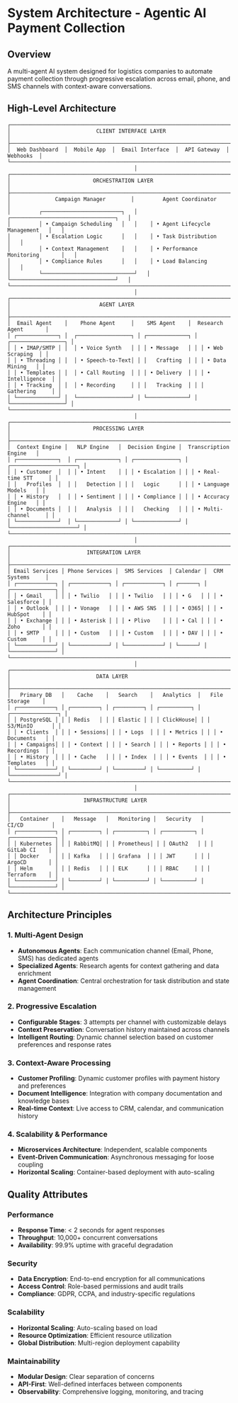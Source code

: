 # System Architecture - Agentic AI Payment Collection

## Overview
A multi-agent AI system designed for logistics companies to automate payment collection through progressive escalation across email, phone, and SMS channels with context-aware conversations.

## High-Level Architecture

```
┌─────────────────────────────────────────────────────────────────────────────────┐
│                           CLIENT INTERFACE LAYER                                │
├─────────────────────────────────────────────────────────────────────────────────┤
│  Web Dashboard  │  Mobile App  │  Email Interface  │  API Gateway  │  Webhooks  │
└─────────────────────────────────────────────────────────────────────────────────┘
                                        │
┌─────────────────────────────────────────────────────────────────────────────────┐
│                          ORCHESTRATION LAYER                                   │
├─────────────────────────────────────────────────────────────────────────────────┤
│              Campaign Manager        │         Agent Coordinator               │
│         ┌─────────────────────────┐   │    ┌─────────────────────────────────┐   │
│         │ • Campaign Scheduling   │   │    │ • Agent Lifecycle Management   │   │
│         │ • Escalation Logic      │   │    │ • Task Distribution             │   │
│         │ • Context Management    │   │    │ • Performance Monitoring       │   │
│         │ • Compliance Rules      │   │    │ • Load Balancing               │   │
│         └─────────────────────────────┘   │    └─────────────────────────────────┘   │
└─────────────────────────────────────────────────────────────────────────────────┘
                                        │
┌─────────────────────────────────────────────────────────────────────────────────┐
│                            AGENT LAYER                                         │
├─────────────────────────────────────────────────────────────────────────────────┤
│  Email Agent    │    Phone Agent     │    SMS Agent    │  Research Agent       │
│ ┌─────────────┐ │  ┌─────────────────┐ │ ┌─────────────┐ │ ┌─────────────────┐ │
│ │ • IMAP/SMTP │ │  │ • Voice Synth   │ │ │ • Message   │ │ │ • Web Scraping  │ │
│ │ • Threading │ │  │ • Speech-to-Text│ │ │   Crafting  │ │ │ • Data Mining   │ │
│ │ • Templates │ │  │ • Call Routing  │ │ │ • Delivery  │ │ │ • Intelligence  │ │
│ │ • Tracking  │ │  │ • Recording     │ │ │   Tracking  │ │ │   Gathering     │ │
│ └─────────────┘ │  └─────────────────┘ │ └─────────────┘ │ └─────────────────┘ │
└─────────────────────────────────────────────────────────────────────────────────┘
                                        │
┌─────────────────────────────────────────────────────────────────────────────────┐
│                          PROCESSING LAYER                                      │
├─────────────────────────────────────────────────────────────────────────────────┤
│  Context Engine │   NLP Engine   │  Decision Engine │  Transcription Engine   │
│ ┌─────────────┐  │ ┌─────────────┐ │ ┌──────────────┐ │ ┌─────────────────────┐ │
│ │ • Customer  │  │ │ • Intent    │ │ │ • Escalation │ │ │ • Real-time STT     │ │
│ │   Profiles  │  │ │   Detection │ │ │   Logic      │ │ │ • Language Models   │ │
│ │ • History   │  │ │ • Sentiment │ │ │ • Compliance │ │ │ • Accuracy Engine   │ │
│ │ • Documents │  │ │   Analysis  │ │ │   Checking   │ │ │ • Multi-channel     │ │
│ └─────────────┘  │ └─────────────┘ │ └──────────────┘ │ └─────────────────────┘ │
└─────────────────────────────────────────────────────────────────────────────────┘
                                        │
┌─────────────────────────────────────────────────────────────────────────────────┐
│                        INTEGRATION LAYER                                       │
├─────────────────────────────────────────────────────────────────────────────────┤
│ Email Services │ Phone Services │  SMS Services  │ Calendar │  CRM Systems     │
│ ┌────────────┐ │ ┌────────────┐ │ ┌────────────┐ │ ┌──────┐ │ ┌──────────────┐ │
│ │ • Gmail    │ │ │ • Twilio   │ │ │ • Twilio   │ │ │ • G   │ │ │ • Salesforce │ │
│ │ • Outlook  │ │ │ • Vonage   │ │ │ • AWS SNS  │ │ │ • O365│ │ │ • HubSpot    │ │
│ │ • Exchange │ │ │ • Asterisk │ │ │ • Plivo    │ │ │ • Cal │ │ │ • Zoho       │ │
│ │ • SMTP     │ │ │ • Custom   │ │ │ • Custom   │ │ │ • DAV │ │ │ • Custom     │ │
│ └────────────┘ │ └────────────┘ │ └────────────┘ │ └──────┘ │ └──────────────┘ │
└─────────────────────────────────────────────────────────────────────────────────┘
                                        │
┌─────────────────────────────────────────────────────────────────────────────────┐
│                           DATA LAYER                                           │
├─────────────────────────────────────────────────────────────────────────────────┤
│   Primary DB   │    Cache    │   Search    │   Analytics  │   File Storage    │
│ ┌────────────┐ │ ┌─────────┐ │ ┌─────────┐ │ ┌──────────┐ │ ┌───────────────┐ │
│ │ PostgreSQL │ │ │ Redis   │ │ │ Elastic │ │ │ ClickHouse│ │ │ S3/MinIO      │ │
│ │ • Clients  │ │ │ • Sessions│ │ │ • Logs  │ │ │ • Metrics │ │ │ • Documents   │ │
│ │ • Campaigns│ │ │ • Context │ │ │ • Search │ │ │ • Reports │ │ │ • Recordings  │ │
│ │ • History  │ │ │ • Cache   │ │ │ • Index  │ │ │ • Events  │ │ │ • Templates   │ │
│ └────────────┘ │ └─────────┘ │ └─────────┘ │ └──────────┘ │ └───────────────┘ │
└─────────────────────────────────────────────────────────────────────────────────┘
                                        │
┌─────────────────────────────────────────────────────────────────────────────────┐
│                       INFRASTRUCTURE LAYER                                     │
├─────────────────────────────────────────────────────────────────────────────────┤
│   Container    │   Message   │   Monitoring │   Security   │    CI/CD         │
│ ┌────────────┐ │ ┌─────────┐ │ ┌──────────┐ │ ┌──────────┐ │ ┌──────────────┐ │
│ │ Kubernetes │ │ │ RabbitMQ│ │ │ Prometheus│ │ │ OAuth2   │ │ │ GitLab CI    │ │
│ │ Docker     │ │ │ Kafka   │ │ │ Grafana  │ │ │ JWT      │ │ │ ArgoCD       │ │
│ │ Helm       │ │ │ Redis   │ │ │ ELK      │ │ │ RBAC     │ │ │ Terraform    │ │
│ └────────────┘ │ └─────────┘ │ └──────────┘ │ └──────────┘ │ └──────────────┘ │
└─────────────────────────────────────────────────────────────────────────────────┘
```

## Architecture Principles

### 1. Multi-Agent Design
- **Autonomous Agents**: Each communication channel (Email, Phone, SMS) has dedicated agents
- **Specialized Agents**: Research agents for context gathering and data enrichment
- **Agent Coordination**: Central orchestration for task distribution and state management

### 2. Progressive Escalation
- **Configurable Stages**: 3 attempts per channel with customizable delays
- **Context Preservation**: Conversation history maintained across channels
- **Intelligent Routing**: Dynamic channel selection based on customer preferences and response rates

### 3. Context-Aware Processing
- **Customer Profiling**: Dynamic customer profiles with payment history and preferences
- **Document Intelligence**: Integration with company documentation and knowledge bases
- **Real-time Context**: Live access to CRM, calendar, and communication history

### 4. Scalability & Performance
- **Microservices Architecture**: Independent, scalable components
- **Event-Driven Communication**: Asynchronous messaging for loose coupling
- **Horizontal Scaling**: Container-based deployment with auto-scaling

## Quality Attributes

### Performance
- **Response Time**: < 2 seconds for agent responses
- **Throughput**: 10,000+ concurrent conversations
- **Availability**: 99.9% uptime with graceful degradation

### Security
- **Data Encryption**: End-to-end encryption for all communications
- **Access Control**: Role-based permissions and audit trails
- **Compliance**: GDPR, CCPA, and industry-specific regulations

### Scalability
- **Horizontal Scaling**: Auto-scaling based on load
- **Resource Optimization**: Efficient resource utilization
- **Global Distribution**: Multi-region deployment capability

### Maintainability
- **Modular Design**: Clear separation of concerns
- **API-First**: Well-defined interfaces between components
- **Observability**: Comprehensive logging, monitoring, and tracing